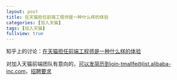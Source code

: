 ```yaml
---
layout: post
title: 在天猫担任前端工程师是一种什么样的体验
categories: [加入天猫]
tags: [加入天猫]
fullview: true
---
```


知乎上的讨论：[在天猫担任前端工程师是一种什么样的体验](https://www.zhihu.com/question/33589154)

对加入天猫前端团队有意向的，可以发简历到join-tmallfe@list.alibaba-inc.com，[招聘要求](https://job.alibaba.com/zhaopin/position_detail.htm?positionId=3504)